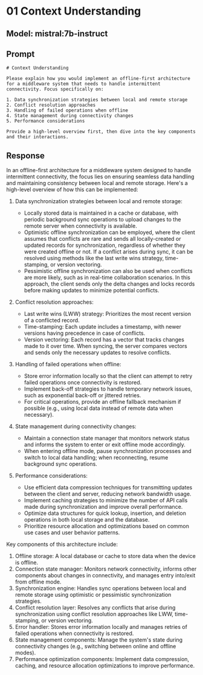 # 01 Context Understanding

## Model: mistral:7b-instruct

## Prompt

```
# Context Understanding

Please explain how you would implement an offline-first architecture for a middleware system that needs to handle intermittent connectivity. Focus specifically on:

1. Data synchronization strategies between local and remote storage
2. Conflict resolution approaches
3. Handling of failed operations when offline
4. State management during connectivity changes
5. Performance considerations

Provide a high-level overview first, then dive into the key components and their interactions.

```

## Response

In an offline-first architecture for a middleware system designed to handle intermittent connectivity, the focus lies on ensuring seamless data handling and maintaining consistency between local and remote storage. Here's a high-level overview of how this can be implemented:

1. Data synchronization strategies between local and remote storage:
   - Locally stored data is maintained in a cache or database, with periodic background sync operations to upload changes to the remote server when connectivity is available.
   - Optimistic offline synchronization can be employed, where the client assumes that conflicts are rare and sends all locally-created or updated records for synchronization, regardless of whether they were created offline or not. If a conflict arises during sync, it can be resolved using methods like the last write wins strategy, time-stamping, or version vectoring.
   - Pessimistic offline synchronization can also be used when conflicts are more likely, such as in real-time collaboration scenarios. In this approach, the client sends only the delta changes and locks records before making updates to minimize potential conflicts.

2. Conflict resolution approaches:
   - Last write wins (LWW) strategy: Prioritizes the most recent version of a conflicted record.
   - Time-stamping: Each update includes a timestamp, with newer versions having precedence in case of conflicts.
   - Version vectoring: Each record has a vector that tracks changes made to it over time. When syncing, the server compares vectors and sends only the necessary updates to resolve conflicts.

3. Handling of failed operations when offline:
   - Store error information locally so that the client can attempt to retry failed operations once connectivity is restored.
   - Implement back-off strategies to handle temporary network issues, such as exponential back-off or jittered retries.
   - For critical operations, provide an offline fallback mechanism if possible (e.g., using local data instead of remote data when necessary).

4. State management during connectivity changes:
   - Maintain a connection state manager that monitors network status and informs the system to enter or exit offline mode accordingly.
   - When entering offline mode, pause synchronization processes and switch to local data handling; when reconnecting, resume background sync operations.

5. Performance considerations:
   - Use efficient data compression techniques for transmitting updates between the client and server, reducing network bandwidth usage.
   - Implement caching strategies to minimize the number of API calls made during synchronization and improve overall performance.
   - Optimize data structures for quick lookup, insertion, and deletion operations in both local storage and the database.
   - Prioritize resource allocation and optimizations based on common use cases and user behavior patterns.

Key components of this architecture include:

1. Offline storage: A local database or cache to store data when the device is offline.
2. Connection state manager: Monitors network connectivity, informs other components about changes in connectivity, and manages entry into/exit from offline mode.
3. Synchronization engine: Handles sync operations between local and remote storage using optimistic or pessimistic synchronization strategies.
4. Conflict resolution layer: Resolves any conflicts that arise during synchronization using conflict resolution approaches like LWW, time-stamping, or version vectoring.
5. Error handler: Stores error information locally and manages retries of failed operations when connectivity is restored.
6. State management components: Manage the system's state during connectivity changes (e.g., switching between online and offline modes).
7. Performance optimization components: Implement data compression, caching, and resource allocation optimizations to improve performance.